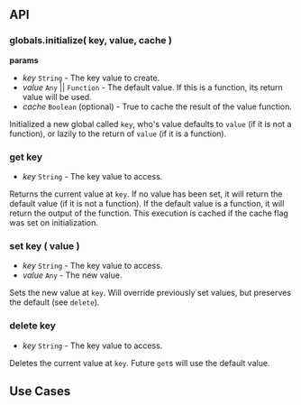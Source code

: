 ## API

### globals.initialize( key, value, cache )
__params__
- _key_ `String` - The key value to create.
- _value_ `Any` || `Function` - The default value. If this is a function, its return value will be used.
- _cache_ `Boolean` (optional) - True to cache the result of the value function.

Initialized a new global called `key`, who's value defaults to `value` (if it is not a function), or lazily to the return of `value` (if it is a function).

### get key
- _key_ `String` - The key value to access.

Returns the current value at `key`. If no value has been set, it will return the default value (if it is not a function). If the default value is a function, it will return the output of the function. This execution is cached if the cache flag was set on initialization.

### set key ( value )
- _key_ `String` - The key value to access.
- _value_ `Any` - The new value.

Sets the new value at `key`. Will override previously set values, but preserves the default (see `delete`).

### delete key
- _key_ `String` - The key value to access.

Deletes the current value at `key`. Future `get`s will use the default value.

## Use Cases
